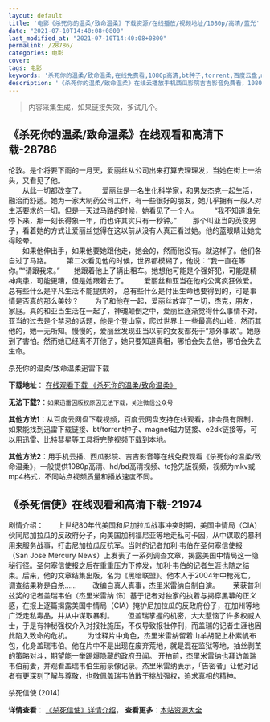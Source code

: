 ```yaml
---
layout: default
title: '电影《杀死你的温柔/致命温柔》下载资源/在线播放/视频地址/1080p/高清/蓝光'
date: "2021-07-10T14:40:08+0800"
last_modified_at: "2021-07-10T14:40:08+0800"
permalink: /28786/
categories: 电影
cover:
tags: 电影
keywords: '杀死你的温柔/致命温柔,在线免费看,1080p高清,bt种子,torrent,百度云盘,magnet,磁力链,迅雷下载资源'
description: '《杀死你的温柔/致命温柔》在线云播放手机西瓜影院吉吉影音免费看，1080p高清bd/hd未删减完整版和tc抢先枪版，mkv/mp4格式，附带bt/torrent种子、magnet/磁力链、百度云盘、网盘资源迅雷下载链接'
---
```


>内容采集生成，如果链接失效，多试几个。


## 《杀死你的温柔/致命温柔》在线观看和高清下载-28786

伦敦。是个将要下雨的一月天，爱丽丝从公司出来打算去理理发，当她在街上一抬头，又看见了他。<br />　　从此一切都改变了。 　　爱丽丝是一名生化科学家，和男友杰克一起生活，融洽而舒适。她为一家大制药公司工作，有一些很好的朋友，她几乎拥有一般人对生活要求的一切。但是一天过马路的时候，她看见了一个人。 　　“我不知道谁先停下来，那一刻长得象一年，而也许其实只有一秒钟。&rdquo; 　　那个叫亚当的英俊男子，看着她的方式让爱丽丝觉得在这以前从没有人真正看过她。他的蓝眼睛让她觉得眩晕。<br />　　如果他伸出手，如果他要她跟他走，她会的，然而他没有。就这样了。他们各自过了马路。 　　第二次看见他的时候，世界都模糊了，他说：“我一直在等你。&rdquo;“请跟我来。&rdquo;　　她跟着他上了辆出租车。她想他可能是个强奸犯，可能是精神病患，可能更糟，但是她跟着去了。 　　爱丽丝和亚当在他的公寓疯狂做爱。总有些什么是平凡生活不能提供的， 总有些什么是付出生命也要得到的，可是事情是否真的那么美妙？ 　　为了和他在一起，爱丽丝放弃了一切，杰克，朋友，家庭。真的和亚当生活在一起了，神魂颠倒之中，爱丽丝逐渐觉得什么事情不对。亚当的过去是个禁忌的话题，他是个登山家，爬过世界上一些最高的山峰，然而其他的，她一无所知。慢慢的，爱丽丝发现亚当以前的女友都死于“意外事故”。她感到了害怕。然而她已经离不开他了，她只要知道真相，哪怕会失去他，哪怕会失去生命。


杀死你的温柔/致命温柔迅雷下载

**下载地址**： [在线观看下载 《杀死你的温柔/致命温柔》](https://www.993dy.com//vod-detail-id-19790.html) 


**无法下载?**：`如果迅雷因版权原因无法下载，关注微信公众号 `

**其他方法1**：从百度云网盘下载视频，百度云网盘支持在线观看，非会员有限制，如果能找到迅雷下载链接、bt/torrent种子、magnet磁力链接、e2dk链接等，可以用迅雷、比特彗星等工具将完整视频下载到本地。

**其他方法2**：用手机云播、西瓜影院、吉吉影音等在线免费观看《杀死你的温柔/致命温柔》，一般提供1080p高清、hd/bd高清视频、tc抢先版视频，视频为mkv或mp4格式，不同站点视频质量和播放速度不同。


## 《杀死信使》在线观看和高清下载-21974

剧情介绍：　　上世纪80年代美国和尼加拉瓜战事冲突时期，美国中情局（CIA）伙同尼加拉瓜的反政府分子，向美国加利福尼亚等地走私可卡因，从中谋取的暴利用来服务战事，打击尼加拉瓜反抗军。当时的记者加利·韦伯在圣何塞信使报（San Jose Mercury News）上发表了一系列调查文章，揭露美国中情局这一隐秘行径。圣何塞信使报之后在重重压力下停发，加利·韦伯的记者生涯也随之结束。后来，他的文章结集出版，名为《黑暗联盟》。他本人于2004年中枪死亡，调查结果称是自杀……          改编自真人真事，杰里米雷纳自制自演。         荣获普利兹奖的记者盖瑞韦伯（杰里米雷纳 饰）基于记者对独家的执着与揭穿黑幕的正义感，在报上逐篇揭露美国中情局（CIA）掩护尼加拉瓜的反政府份子，在加州等地广泛走私毒品，并从中谋取暴利。         但盖瑞掌握的机密，大大惹恼了许多权威人士，于是有神秘强权介入对报社施压，不仅导致报社停刊，而盖瑞的记者生涯也因此陷入致命的危机。          为诠释片中角色，杰里米雷纳留着山羊胡配上朴素帆布包，化身盖瑞韦伯。他在片中不是出现在废弃荒地，就是混在监狱等地，抽丝剥茧的策略对斗，期望能一举踢爆隐藏的政府丑闻。 开拍前，杰里米雷纳也拜访盖瑞韦伯前妻，并观看盖瑞韦伯生前录像记录。杰里米雷纳表示，「告密者」让他对记者有更深刻了解与尊敬，也敬佩盖瑞韦伯敢于挑战强权，追求真相的精神。


杀死信使 (2014)

**详情查看**： [《杀死信使》详情介绍](/movie/21974/)， **查看更多**：[本站资源大全](/movie/t/all/)

